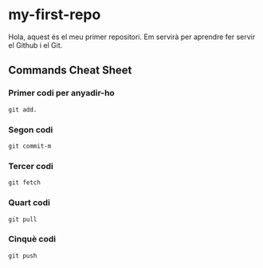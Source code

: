 # my-first-repo
Hola, aquest és el meu primer repositori. Em servirà per aprendre fer servir el Github i el Git.

## Commands Cheat Sheet

### Primer codi per anyadir-ho
```code
git add.
```
### Segon codi
```code
git commit-m
```
### Tercer codi
```code
git fetch
```
### Quart codi
```code
git pull
```
### Cinquè codi
```code
git push
```
